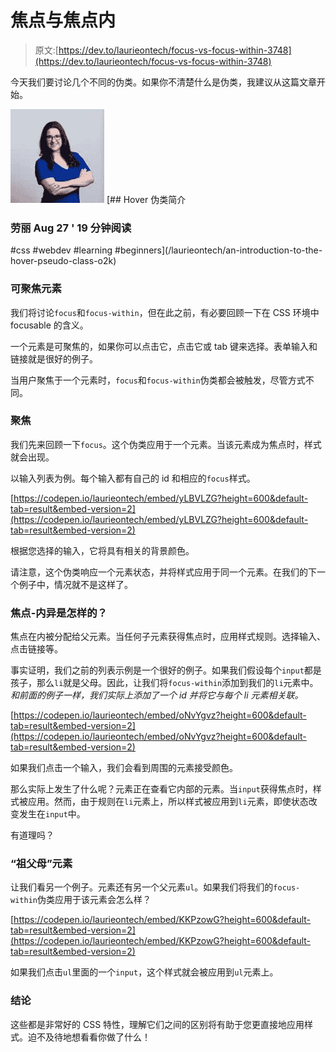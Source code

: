 # 焦点与焦点内

> 原文:[https://dev.to/laurieontech/focus-vs-focus-within-3748](https://dev.to/laurieontech/focus-vs-focus-within-3748)

今天我们要讨论几个不同的伪类。如果你不清楚什么是伪类，我建议从这篇文章开始。

[![laurieontech image](img/ca0667c84fcd9741a29fbc42fbc0816c.png)](/laurieontech) [## Hover 伪类简介

### 劳丽 Aug 27 ' 19 分钟阅读

#css #webdev #learning #beginners](/laurieontech/an-introduction-to-the-hover-pseudo-class-o2k)

### [](#focusable-elements)可聚焦元素

我们将讨论`focus`和`focus-within`，但在此之前，有必要回顾一下在 CSS 环境中 focusable 的含义。

一个元素是可聚焦的，如果你可以点击它，点击它或 tab 键来选择。表单输入和链接就是很好的例子。

当用户聚焦于一个元素时，`focus`和`focus-within`伪类都会被触发，尽管方式不同。

### [](#focus)聚焦

我们先来回顾一下`focus`。这个伪类应用于一个元素。当该元素成为焦点时，样式就会出现。

以输入列表为例。每个输入都有自己的 id 和相应的`focus`样式。

[https://codepen.io/laurieontech/embed/yLBVLZG?height=600&default-tab=result&embed-version=2](https://codepen.io/laurieontech/embed/yLBVLZG?height=600&default-tab=result&embed-version=2)

根据您选择的输入，它将具有相关的背景颜色。

请注意，这个伪类响应一个元素状态，并将样式应用于同一个元素。在我们的下一个例子中，情况就不是这样了。

### [](#how-is-focuswithin-different)焦点-内异是怎样的？

焦点在内被分配给父元素。当任何子元素获得焦点时，应用样式规则。选择输入、点击链接等。

事实证明，我们之前的列表示例是一个很好的例子。如果我们假设每个`input`都是孩子，那么`li`就是父母。因此，让我们将`focus-within`添加到我们的`li`元素中。*和前面的例子一样，我们实际上添加了一个 id 并将它与每个 li 元素相关联。*

[https://codepen.io/laurieontech/embed/oNvYgvz?height=600&default-tab=result&embed-version=2](https://codepen.io/laurieontech/embed/oNvYgvz?height=600&default-tab=result&embed-version=2)

如果我们点击一个输入，我们会看到周围的元素接受颜色。

那么实际上发生了什么呢？元素正在查看它内部的元素。当`input`获得焦点时，样式被应用。然而，由于规则在`li`元素上，所以样式被应用到`li`元素，即使状态改变发生在`input`中。

有道理吗？

### [](#the-grandparent-element)“祖父母”元素

让我们看另一个例子。元素还有另一个父元素`ul`。如果我们将我们的`focus-within`伪类应用于该元素会怎么样？

[https://codepen.io/laurieontech/embed/KKPzowG?height=600&default-tab=result&embed-version=2](https://codepen.io/laurieontech/embed/KKPzowG?height=600&default-tab=result&embed-version=2)

如果我们点击`ul`里面的一个`input`，这个样式就会被应用到`ul`元素上。

### [](#conclusion)结论

这些都是非常好的 CSS 特性，理解它们之间的区别将有助于您更直接地应用样式。迫不及待地想看看你做了什么！